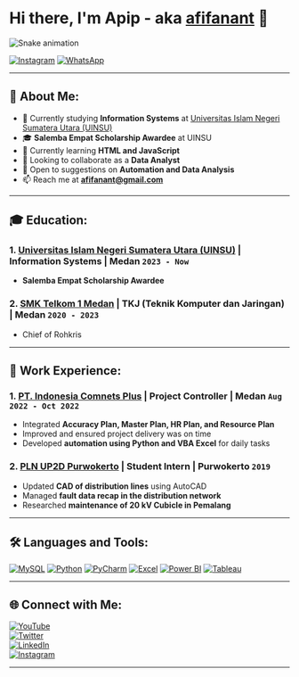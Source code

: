 # Hi there, I'm Apip - aka [afifanant](https://www.youtube.com/channel/UC0Mmt4RIdFw6oCiBKjP5Upw) 👋  

![Snake animation](https://fatkhurrhn.vercel.app/assets/github-contribution-grid-snake-dark.svg)  

[![Instagram](https://img.shields.io/badge/Instagram-E4405F?style=for-the-badge&logo=instagram&logoColor=white)](https://instagram.com/afifanant)
[![WhatsApp](https://img.shields.io/badge/WhatsApp-25D366?style=for-the-badge&logo=whatsapp&logoColor=white)](https://wa.me/6282361464415)

---

## 📌 About Me:  
- 🔭 Currently studying **Information Systems** at [Universitas Islam Negeri Sumatera Utara (UINSU)](https://uinsu.ac.id/)  
- 🎓 **Salemba Empat Scholarship Awardee** at UINSU  
- 🌱 Currently learning **HTML and JavaScript**  
- 👯 Looking to collaborate as a **Data Analyst**  
- 🤔 Open to suggestions on **Automation and Data Analysis**  
- 📫 Reach me at **afifanant@gmail.com**  

---

## 🎓 Education:  

### 1. [Universitas Islam Negeri Sumatera Utara (UINSU)](https://uinsu.ac.id/) | **Information Systems** | Medan `2023 - Now`  
   - **Salemba Empat Scholarship Awardee**  

### 2. [SMK Telkom 1 Medan](https://web.smktelkommedan.sch.id) | **TKJ (Teknik Komputer dan Jaringan)** | Medan `2020 - 2023`  
   - Chief of Rohkris  

---

## 💼 Work Experience:  

### 1. [PT. Indonesia Comnets Plus](http://plniconplus.co.id) | **Project Controller** | Medan `Aug 2022 - Oct 2022`  
   - Integrated **Accuracy Plan, Master Plan, HR Plan, and Resource Plan**  
   - Improved and ensured project delivery was on time  
   - Developed **automation using Python and VBA Excel** for daily tasks  

### 2. [PLN UP2D Purwokerto](https://portal.pln.co.id) | **Student Intern** | Purwokerto `2019`  
   - Updated **CAD of distribution lines** using AutoCAD  
   - Managed **fault data recap in the distribution network**  
   - Researched **maintenance of 20 kV Cubicle in Pemalang**  

---

## 🛠 Languages and Tools:  

[![MySQL](https://img.shields.io/badge/MySQL-4479A1?style=for-the-badge&logo=mysql&logoColor=white)](#)
[![Python](https://img.shields.io/badge/Python-3776AB?style=for-the-badge&logo=python&logoColor=white)](#)
[![PyCharm](https://img.shields.io/badge/PyCharm-000000?style=for-the-badge&logo=pycharm&logoColor=white)](#)
[![Excel](https://img.shields.io/badge/Microsoft_Excel-217346?style=for-the-badge&logo=microsoft-excel&logoColor=white)](#)
[![Power BI](https://img.shields.io/badge/Power_BI-F2C811?style=for-the-badge&logo=powerbi&logoColor=white)](#)
[![Tableau](https://img.shields.io/badge/Tableau-E97627?style=for-the-badge&logo=tableau&logoColor=white)](#)

---

## 🌐 Connect with Me:  

[![YouTube](https://img.shields.io/badge/YouTube-FF0000?style=for-the-badge&logo=youtube&logoColor=white)](https://www.youtube.com/channel/UC0Mmt4RIdFw6oCiBKjP5Upw)  
[![Twitter](https://img.shields.io/badge/Twitter-1DA1F2?style=for-the-badge&logo=twitter&logoColor=white)](https://twitter.com/afifanant)  
[![LinkedIn](https://img.shields.io/badge/LinkedIn-0077B5?style=for-the-badge&logo=linkedin&logoColor=white)](https://www.linkedin.com/in/afifanant)  
[![Instagram](https://img.shields.io/badge/Instagram-E4405F?style=for-the-badge&logo=instagram&logoColor=white)](https://instagram.com/afifanant)  

---
